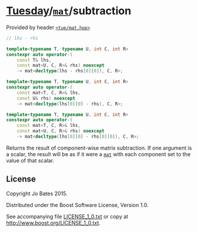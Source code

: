 [Tuesday](../../../README.md)/[`mat`](../../headers/mat.md)/subtraction
=======================================================================
Provided by header [`<tue/mat.hpp>`](../../headers/mat.md)

```c++
// lhs - rhs

template<typename T, typename U, int C, int R>
constexpr auto operator-(
    const T& lhs,
    const mat<U, C, R>& rhs) noexcept
    -> mat<decltype(lhs - rhs[0][0]), C, R>;

template<typename T, typename U, int C, int R>
constexpr auto operator-(
    const mat<T, C, R>& lhs,
    const U& rhs) noexcept
    -> mat<decltype(lhs[0][0] - rhs), C, R>;

template<typename T, typename U, int C, int R>
constexpr auto operator-(
    const mat<T, C, R>& lhs,
    const mat<U, C, R>& rhs) noexcept
    -> mat<decltype(lhs[0][0] - rhs[0][0]), C, R>;
```

Returns the result of component-wise matrix subtraction. If one argument is a
scalar, the result will be as if it were a [`mat`](../../headers/mat.md) with
each component set to the value of that scalar.

License
-------
Copyright Jo Bates 2015.

Distributed under the Boost Software License, Version 1.0.

See accompanying file [LICENSE_1_0.txt](../../../LICENSE_1_0.txt) or copy at
http://www.boost.org/LICENSE_1_0.txt.
